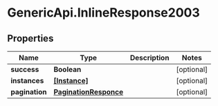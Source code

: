 # GenericApi.InlineResponse2003

## Properties

Name | Type | Description | Notes
------------ | ------------- | ------------- | -------------
**success** | **Boolean** |  | [optional] 
**instances** | [**[Instance]**](Instance.md) |  | [optional] 
**pagination** | [**PaginationResponce**](PaginationResponce.md) |  | [optional] 


